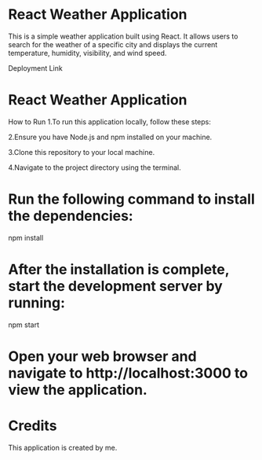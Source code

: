 # React Weather Application
This is a simple weather application built using React. It allows users to search for the weather of a specific city and displays the current temperature, humidity, visibility, and wind speed.

Deployment Link
# React Weather Application

How to Run
1.To run this application locally, follow these steps:

2.Ensure you have Node.js and npm installed on your machine.

3.Clone this repository to your local machine.

4.Navigate to the project directory using the terminal.

# Run the following command to install the dependencies:
npm install

# After the installation is complete, start the development server by running:
npm start

# Open your web browser and navigate to http://localhost:3000 to view the application.

# Credits
This application is created by me.